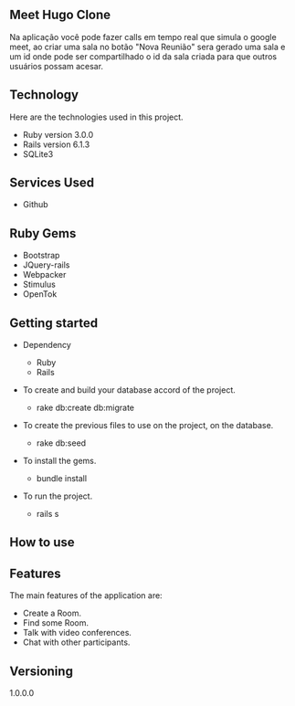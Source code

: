 
## Meet Hugo Clone
Na aplicação você pode fazer calls em tempo real que simula o google meet, ao criar uma sala no botão "Nova Reunião" sera gerado uma sala e um id onde pode ser compartilhado o id da sala criada para que outros usuários possam acesar.


## Technology 

Here are the technologies used in this project.

* Ruby version  3.0.0
* Rails version 6.1.3
* SQLite3

## Services Used

* Github

## Ruby Gems

* Bootstrap
* JQuery-rails
* Webpacker
* Stimulus
* OpenTok


## Getting started

* Dependency
  - Ruby  
  - Rails

* To create and build your database accord of the project.
  - rake db:create db:migrate
  
* To create the previous files to use on the project, on the database.
  - rake db:seed
  
* To install the gems.
  - bundle install
  
* To run the project.
  - rails s

## How to use

## Features

The main features of the application are:
 - Create a Room.
 - Find some Room.
 - Talk with video conferences.
 - Chat with other participants.


  ## Versioning

  1.0.0.0
